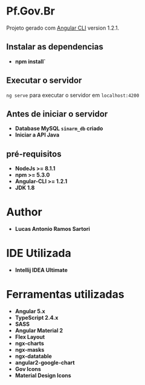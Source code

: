 # Pf.Gov.Br

Projeto gerado com [Angular CLI](https://github.com/angular/angular-cli) version 1.2.1.


## Instalar as dependencias
+ **npm install`**

## Executar o servidor
`ng serve` para executar o servidor em `localhost:4200`

## Antes de iniciar o servidor
+ **Database MySQL `sinarm_db` criado**
+ **Iniciar a API Java**

## pré-requisitos 
+ **NodeJs >= 8.1.1**
+ **npm >= 5.3.0**
+ **Angular-CLI >= 1.2.1**
+ **JDK 1.8**

# Author
+ **Lucas Antonio Ramos Sartori**

# IDE Utilizada
+ **Intellij IDEA Ultimate**

# Ferramentas utilizadas

+ **Angular 5.x**
+ **TypeScript 2.4.x**
+ **SASS**
+ **Angular Material 2**
+ **Flex Layout**
+ **ngx-charts**
+ **ngx-masks**
+ **ngx-datatable**
+ **angular2-google-chart**
+ **Gov Icons**
+ **Material Design Icons**
